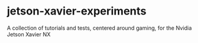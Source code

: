 # jetson-xavier-experiments
A collection of tutorials and tests, centered around gaming, for the Nvidia Jetson Xavier NX
